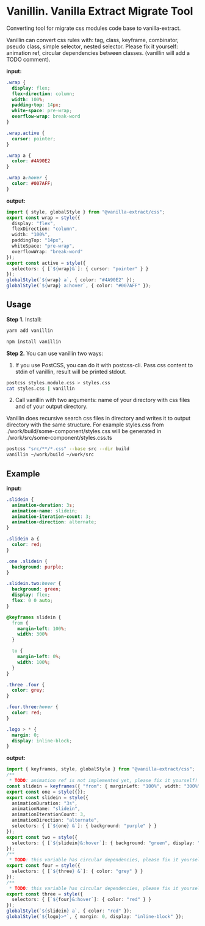 # Vanillin. Vanilla Extract Migrate Tool

Converting tool for migrate css modules code base to vanilla-extract.

Vanillin can convert css rules with: tag, class, keyframe, combinator, pseudo class, simple selector, nested selector.
Please fix it yourself: animation ref, circular dependencies between classes. (vanillin will add a TODO comment).

**input:**
```css
.wrap {
  display: flex;
  flex-direction: column;
  width: 100%;
  padding-top: 14px;
  white-space: pre-wrap;
  overflow-wrap: break-word
}

.wrap.active {
  cursor: pointer;
}

.wrap a {
  color: #4A90E2
}

.wrap a:hover {
  color: #007AFF;
}
```

**output:**
```ts
import { style, globalStyle } from "@vanilla-extract/css";
export const wrap = style({
  display: "flex",
  flexDirection: "column",
  width: "100%",
  paddingTop: "14px",
  whiteSpace: "pre-wrap",
  overflowWrap: "break-word"
});
export const active = style({
  selectors: { [`${wrap}&`]: { cursor: "pointer" } }
});
globalStyle(`${wrap} a`, { color: "#4A90E2" });
globalStyle(`${wrap} a:hover`, { color: "#007AFF" });
```

## Usage

**Step 1.** Install:

```sh
yarn add vanillin

npm install vanillin
```

**Step 2.** You can use vanillin two ways:
1. If you use PostCSS, you can do it with postcss-cli. Pass css content to stdin of vanillin, result will be printed stdout.

```sh
postcss styles.module.css > styles.css
cat styles.css | vanillin
```

2. Call vanillin with two arguments: name of your directory with css files and of your output directory.

Vanillin does recursive search css files in directory and writes it to output directory with the same structure.
For example styles.css from ./work/build/some-component/styles.css will be generated in ./work/src/some-component/styles.css.ts

```sh
postcss "src/**/*.css" --base src --dir build
vanillin ~/work/build ~/work/src
```

## Example

**input:**
```css
.slidein {
  animation-duration: 3s;
  animation-name: slidein;
  animation-iteration-count: 3;
  animation-direction: alternate;
}

.slidein a {
  color: red;
}

.one .slidein {
  background: purple;
}

.slidein.two:hover {
  background: green;
  display: flex;
  flex: 0 0 auto;
}

@keyframes slidein {
  from {
    margin-left: 100%;
    width: 300%
  }

  to {
    margin-left: 0%;
    width: 100%;
  }
}

.three .four {
  color: grey;
}

.four.three:hover {
  color: red;
}

.logo > * {
  margin: 0;
  display: inline-block;
}
```
**output:**
```ts
import { keyframes, style, globalStyle } from "@vanilla-extract/css";
/**
 * TODO: animation ref is not implemented yet, please fix it yourself! */
const slidein = keyframes({ "from": { marginLeft: "100%", width: "300%" }, "to": { marginLeft: "0%", width: "100%" } });
export const one = style({});
export const slidein = style({
  animationDuration: "3s",
  animationName: "slidein",
  animationIterationCount: 3,
  animationDirection: "alternate",
  selectors: { [`${one} &`]: { background: "purple" } }
});
export const two = style({
  selectors: { [`${slidein}&:hover`]: { background: "green", display: "flex", flex: "0 0 auto" } }
});
/**
 * TODO: this variable has circular dependencies, please fix it yourself! */
export const four = style({
  selectors: { [`${three} &`]: { color: "grey" } }
});
/**
 * TODO: this variable has circular dependencies, please fix it yourself! */
export const three = style({
  selectors: { [`${four}&:hover`]: { color: "red" } }
});
globalStyle(`${slidein} a`, { color: "red" });
globalStyle(`${logo}>*`, { margin: 0, display: "inline-block" });
```
